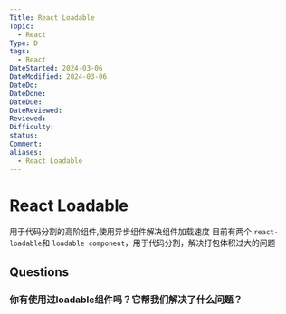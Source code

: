 ```yaml
---
Title: React Loadable
Topic:
  - React
Type: D
tags:
  - React
DateStarted: 2024-03-06
DateModified: 2024-03-06
DateDo: 
DateDone: 
DateDue: 
DateReviewed: 
Reviewed: 
Difficulty: 
status: 
Comment: 
aliases:
  - React Loadable
---
```

# React Loadable
用于代码分割的高阶组件,使用异步组件解决组件加载速度
目前有两个 `react-loadable`和 `loadable component`，用于代码分割，解决打包体积过大的问题

## Questions
### 你有使用过loadable组件吗？它帮我们解决了什么问题？



